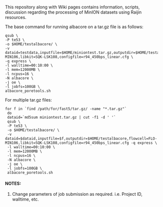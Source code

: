 This repository along with Wiki pages contains information, scripts, discussion regarding the processing of MinION datasets using Raijin resources.

The base command for running albacore on a tar.gz file is as follows:

```
qsub \
-P te53 \
-o $HOME/testalbacore/ \
-v dataid=testdata,inputfile=$HOME/miniontest.tar.gz,outputdir=$HOME/testalbacore,flowcell=FLO-MIN106,libkit=SQK-LSK108,configfile=r94_450bps_linear.cfg \
-q express \
-l walltime=00:10:00 \
-l mem=12000MB \
-l ncpus=16 \
-N albacore \
-j oe \
-l jobfs=100GB \
albacore_poretools.sh
```


For multiple tar.gz files:

```
for f in `find /path/for/fast5/tar.gz/ -name "*.tar.gz"`
 do 
 dataid=`md5sum miniontest.tar.gz | cut -f1 -d ' '`
 qsub \
 -P te53 \
 -o $HOME/testalbacore/ \
 -v dataid=$dataid,inputfile=$f,outputdir=$HOME/testalbacore,flowcell=FLO-MIN106,libkit=SQK-LSK108,configfile=r94_450bps_linear.cfg -q express \
 -l walltime=00:10:00 \
 -l mem=12000MB \
 -l ncpus=16 \
 -N albacore \
 -j oe \
 -l jobfs=100GB \
 albacore_poretools.sh

```

#### NOTES:
1. Change parameters of job submission as required. i.e. Project ID, walltime, etc.
